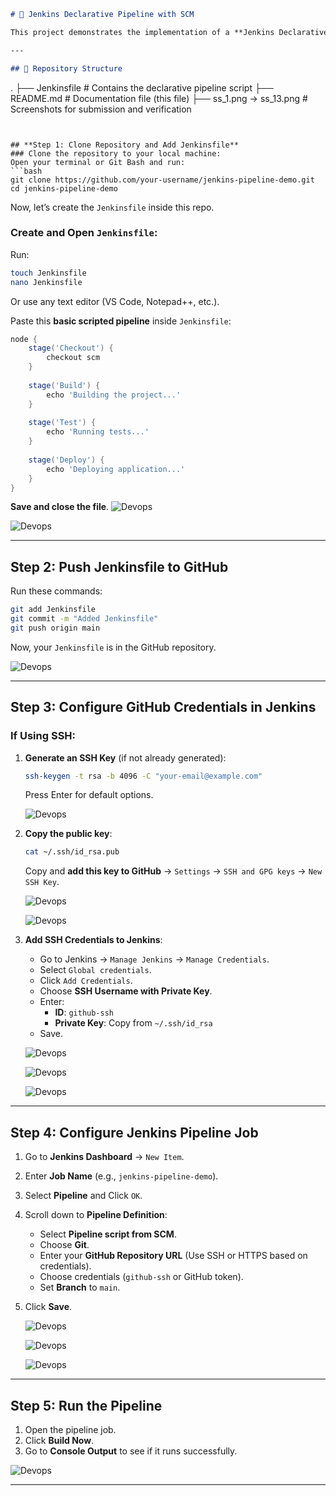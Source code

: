 ```markdown
# 🚀 Jenkins Declarative Pipeline with SCM

This project demonstrates the implementation of a **Jenkins Declarative Pipeline** triggered using **Source Code Management (SCM)**. The pipeline is configured to clone a GitHub repository using **SSH authentication**, and performs dummy stages like build, test, and deploy.

---

## 📁 Repository Structure

```
.
├── Jenkinsfile          # Contains the declarative pipeline script
├── README.md            # Documentation file (this file)
├── ss_1.png → ss_13.png # Screenshots for submission and verification
```


## **Step 1: Clone Repository and Add Jenkinsfile**
### Clone the repository to your local machine:
Open your terminal or Git Bash and run:
```bash
git clone https://github.com/your-username/jenkins-pipeline-demo.git
cd jenkins-pipeline-demo
```
Now, let’s create the `Jenkinsfile` inside this repo.

### Create and Open `Jenkinsfile`:
Run:
```bash
touch Jenkinsfile
nano Jenkinsfile
```
Or use any text editor (VS Code, Notepad++, etc.).

Paste this **basic scripted pipeline** inside `Jenkinsfile`:
```groovy
node {
    stage('Checkout') {
        checkout scm
    }
    
    stage('Build') {
        echo 'Building the project...'
    }
    
    stage('Test') {
        echo 'Running tests...'
    }
    
    stage('Deploy') {
        echo 'Deploying application...'
    }
}
```

**Save and close the file**.
![Devops](ss_1.png)

![Devops](ss_2.png)

---

## **Step 2: Push Jenkinsfile to GitHub**
Run these commands:
```bash
git add Jenkinsfile
git commit -m "Added Jenkinsfile"
git push origin main
```

Now, your `Jenkinsfile` is in the GitHub repository.

![Devops](ss_3.png)

---

## **Step 3: Configure GitHub Credentials in Jenkins**
### If Using SSH:
1. **Generate an SSH Key** (if not already generated):
   ```bash
   ssh-keygen -t rsa -b 4096 -C "your-email@example.com"
   ```
   Press Enter for default options.

   ![Devops](ss_4.png)
   
3. **Copy the public key**:
   ```bash
   cat ~/.ssh/id_rsa.pub
   ```
   Copy and **add this key to GitHub** → `Settings` → `SSH and GPG keys` → `New SSH Key`.
   
    ![Devops](ss_5.png)
   
    ![Devops](ss_6.png)
   
5. **Add SSH Credentials to Jenkins**:
   - Go to Jenkins → `Manage Jenkins` → `Manage Credentials`.
   - Select `Global credentials`.
   - Click `Add Credentials`.
   - Choose **SSH Username with Private Key**.
   - Enter:
     - **ID**: `github-ssh`
     - **Private Key**: Copy from `~/.ssh/id_rsa`
   - Save.
  
    ![Devops](ss_7.png)
   
    ![Devops](ss_8.png)

    ![Devops](ss_9.png)
   
---

## **Step 4: Configure Jenkins Pipeline Job**
1. Go to **Jenkins Dashboard** → `New Item`.
2. Enter **Job Name** (e.g., `jenkins-pipeline-demo`).
3. Select **Pipeline** and Click `OK`.
4. Scroll down to **Pipeline Definition**:
   - Select **Pipeline script from SCM**.
   - Choose **Git**.
   - Enter your **GitHub Repository URL** (Use SSH or HTTPS based on credentials).
   - Choose credentials (`github-ssh` or GitHub token).
   - Set **Branch** to `main`.
5. Click **Save**.

    ![Devops](ss_10.png)
   
    ![Devops](ss_11.png)

    ![Devops](ss_13.png)
   
---

## **Step 5: Run the Pipeline**
1. Open the pipeline job.
2. Click **Build Now**.
3. Go to **Console Output** to see if it runs successfully.

![Devops](ss_14.png)

---
